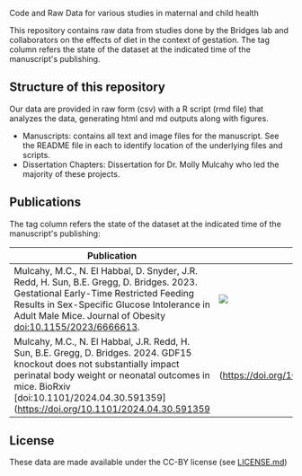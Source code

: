 Code and Raw Data for various studies in maternal and child health

This repository contains raw data from studies done by the Bridges lab and collaborators on the effects of diet in the context of gestation. 
The tag column refers the state of the dataset at the indicated time of the manuscript's publishing.

## Structure of this repository
Our data are provided in raw form (csv) with a R script (rmd file) that analyzes the data, generating html and md outputs along with figures. 

* Manuscripts: contains all text and image files for the manuscript. See the README file in each to identify location of the underlying files and scripts.
* Dissertation Chapters: Dissertation for Dr. Molly Mulcahy who led the majority of these projects.

## Publications

The tag column refers the state of the dataset at the indicated time of the manuscript's publishing:

| Publication | Dataset | Tag |
|-------------|---------|-----|
| Mulcahy, M.C., N. El Habbal, D. Snyder, J.R. Redd, H. Sun, B.E. Gregg, D. Bridges.  2023.  Gestational Early-Time Restricted Feeding Results in Sex-Specific Glucose Intolerance in Adult Male Mice.  Journal of Obesity [doi:10.1155/2023/6666613](https://doi.org/10.1155/2023/6666613). | [<img src="https://zenodo.org/badge/DOI/10.5281/zenodo.8396933.svg">](https://zenodo.org/doi/10.5281/zenodo.6498112)| [v1.0.0](https://github.com/BridgesLab/Developmental-Obesity/releases/tag/v1.0.0)|
| Mulcahy, M.C., N. El Habbal, J.R. Redd, H. Sun, B.E. Gregg, D. Bridges.  2024.  GDF15 knockout does not substantially impact perinatal body weight or neonatal outcomes in mice.  BioRxiv [doi:10.1101/2024.04.30.591359](https://doi.org/10.1101/2024.04.30.591359|(https://doi.org/10.1101/2024.04.30.591359) | [v1.1.0](https://github.com/BridgesLab/Developmental-Obesity/releases/tag/v2.0.0)|


## License
These data are made available under the CC-BY license (see [LICENSE.md](LICENSE.md))
